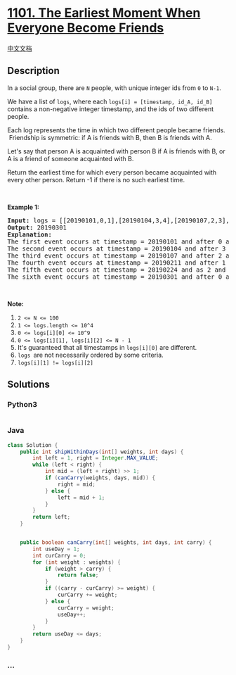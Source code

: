 # [1101. The Earliest Moment When Everyone Become Friends](https://leetcode.com/problems/the-earliest-moment-when-everyone-become-friends)

[中文文档](/solution/1100-1199/1101.The%20Earliest%20Moment%20When%20Everyone%20Become%20Friends/README.md)

## Description

<p>In a social group, there are <code>N</code> people, with unique integer ids from <code>0</code> to <code>N-1</code>.</p>

<p>We have a list of <code>logs</code>, where each <code>logs[i] = [timestamp, id_A, id_B]</code> contains a non-negative&nbsp;integer timestamp, and the ids of two different people.</p>

<p>Each log represents the time in which two different people became friends. &nbsp;Friendship is symmetric: if A is friends with B, then B is friends with A.</p>

<p>Let&#39;s say that person A is acquainted with person B if A is friends with B, or A is a friend of someone acquainted with B.</p>

<p>Return the earliest time for which every person became acquainted with every other person. Return -1 if there is no&nbsp;such&nbsp;earliest time.</p>

<p>&nbsp;</p>

<p><strong>Example 1:</strong></p>

<pre>
<strong>Input: </strong>logs = <span id="example-input-1-1">[[20190101,0,1],[20190104,3,4],[20190107,2,3],[20190211,1,5],[20190224,2,4],[20190301,0,3],[20190312,1,2],[20190322,4,5]]</span>, N = <span id="example-input-1-2">6</span>
<strong>Output: </strong><span id="example-output-1">20190301</span>
<strong>Explanation: </strong>
The first event occurs at timestamp = 20190101 and after 0 and 1 become friends we have the following friendship groups [0,1], [2], [3], [4], [5].
The second event occurs at timestamp = 20190104 and after 3 and 4 become friends we have the following friendship groups [0,1], [2], [3,4], [5].
The third event occurs at timestamp = 20190107 and after 2 and 3 become friends we have the following friendship groups [0,1], [2,3,4], [5].
The fourth event occurs at timestamp = 20190211 and after 1 and 5 become friends we have the following friendship groups [0,1,5], [2,3,4].
The fifth event occurs at timestamp = 20190224 and as 2 and 4 are already friend anything happens.
The sixth event occurs at timestamp = 20190301 and after 0 and 3 become friends we have that all become friends.
</pre>

<p>&nbsp;</p>

<p><strong>Note:</strong></p>

<ol>
	<li><code>2 &lt;= N &lt;= 100</code></li>
	<li><code>1 &lt;= logs.length &lt;= 10^4</code></li>
	<li><code>0 &lt;= logs[i][0] &lt;= 10^9</code></li>
	<li><code>0 &lt;= logs[i][1], logs[i][2] &lt;= N - 1</code></li>
	<li>It&#39;s guaranteed that all timestamps in <code>logs[i][0]</code> are different.</li>
	<li><code>logs </code>are not necessarily ordered by some criteria.</li>
	<li><code>logs[i][1] != logs[i][2]</code></li>
</ol>


## Solutions

<!-- tabs:start -->

### **Python3**

```python

```

### **Java**

```java
class Solution {
    public int shipWithinDays(int[] weights, int days) {
        int left = 1, right = Integer.MAX_VALUE;
        while (left < right) {
            int mid = (left + right) >> 1;
            if (canCarry(weights, days, mid)) {
                right = mid;
            } else {
                left = mid + 1;
            }
        }
        return left;
    }


    public boolean canCarry(int[] weights, int days, int carry) {
        int useDay = 1;
        int curCarry = 0;
        for (int weight : weights) {
            if (weight > carry) {
                return false;
            }
            if ((carry - curCarry) >= weight) {
                curCarry += weight;
            } else {
                curCarry = weight;
                useDay++;
            }
        }
        return useDay <= days;
    }
}
```

### **...**

```

```

<!-- tabs:end -->
